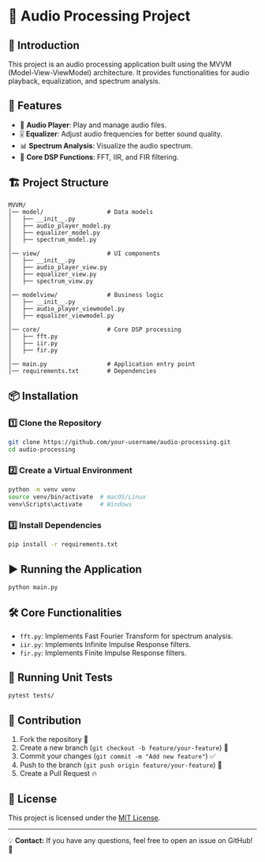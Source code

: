 # 🎵 Audio Processing Project

## 📖 Introduction
This project is an audio processing application built using the MVVM (Model-View-ViewModel) architecture. It provides functionalities for audio playback, equalization, and spectrum analysis.

## 🚀 Features
- 🎵 **Audio Player**: Play and manage audio files.
- 🎚️ **Equalizer**: Adjust audio frequencies for better sound quality.
- 📊 **Spectrum Analysis**: Visualize the audio spectrum.
- 🔧 **Core DSP Functions**: FFT, IIR, and FIR filtering.

## 🏗 Project Structure
```
MVVM/
│── model/                  # Data models
│   ├── __init__.py
│   ├── audio_player_model.py
│   ├── equalizer_model.py
│   ├── spectrum_model.py
│
│── view/                   # UI components
│   ├── __init__.py
│   ├── audio_player_view.py
│   ├── equalizer_view.py
│   ├── spectrum_view.py
│
│── modelview/              # Business logic
│   ├── __init__.py
│   ├── audio_player_viewmodel.py
│   ├── equalizer_viewmodel.py
│
│── core/                   # Core DSP processing
│   ├── fft.py
│   ├── iir.py
│   ├── fir.py
│
│── main.py                 # Application entry point
│── requirements.txt        # Dependencies
```

## 📦 Installation
### 1️⃣ Clone the Repository
```bash
git clone https://github.com/your-username/audio-processing.git
cd audio-processing
```

### 2️⃣ Create a Virtual Environment
```bash
python -m venv venv
source venv/bin/activate  # macOS/Linux
venv\Scripts\activate     # Windows
```

### 3️⃣ Install Dependencies
```bash
pip install -r requirements.txt
```

## ▶️ Running the Application
```bash
python main.py
```

## 🛠 Core Functionalities
- `fft.py`: Implements Fast Fourier Transform for spectrum analysis.
- `iir.py`: Implements Infinite Impulse Response filters.
- `fir.py`: Implements Finite Impulse Response filters.

## 🧪 Running Unit Tests
```bash
pytest tests/
```

## 📌 Contribution
1. Fork the repository 🍴
2. Create a new branch (`git checkout -b feature/your-feature`) 🌱
3. Commit your changes (`git commit -m "Add new feature"`) ✅
4. Push to the branch (`git push origin feature/your-feature`) 🚀
5. Create a Pull Request 🔥

## 📜 License
This project is licensed under the [MIT License](LICENSE).

---
💡 **Contact:** If you have any questions, feel free to open an issue on GitHub! 🚀